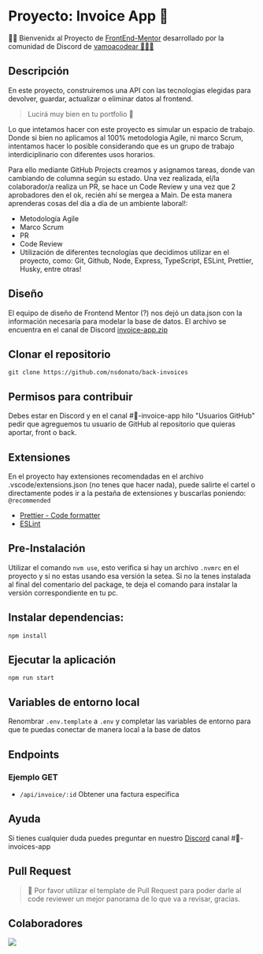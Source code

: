 # Proyecto: Invoice App 🧾

👋🏻 Bienvenidx al Proyecto de [FrontEnd-Mentor](https://www.frontendmentor.io/challenges/invoice-app-i7KaLTQjl) desarrollado por la comunidad de Discord de [vamoacodear 👩🏻‍💻](https://www.twitch.tv/vamoacodear)

## Descripción

En este proyecto, construiremos una API con las tecnologias elegidas para devolver, guardar, actualizar o eliminar datos al frontend.

> Lucirá muy bien en tu portfolio 🎨

Lo que intetamos hacer con este proyecto es simular un espacio de trabajo.
Donde si bien no aplicamos al 100% metodologia Agile, ni marco Scrum, intentamos hacer lo posible considerando que es un grupo de trabajo interdiciplinario con diferentes usos horarios.

Para ello mediante GitHub Projects creamos y asignamos tareas, donde van cambiando de columna según su estado. Una vez realizada, el/la colaborador/a realiza un PR, se hace un Code Review y una vez que 2 aprobadores den el ok, recién ahí se mergea a Main.
De esta manera aprenderas cosas del día a día de un ambiente laboral!:

- Metodología Agile
- Marco Scrum
- PR
- Code Review
- Utilización de diferentes tecnologías que decidimos utilizar en el proyecto, como: Git, Github, Node, Express, TypeScript, ESLint, Prettier, Husky, entre otras!

## Diseño

El equipo de diseño de Frontend Mentor (?) nos dejó un data.json con la información necesaria para modelar la base de datos. El archivo se encuentra en el canal de Discord [invoice-app.zip](https://discord.com/channels/916074182524174386/1063212906403082322/1063213368816701542)

## Clonar el repositorio

```
git clone https://github.com/nsdonato/back-invoices
```

## Permisos para contribuir

Debes estar en Discord y en el canal #🧾-invoice-app hilo "Usuarios GitHub" pedir que agreguemos tu usuario de GitHub al repositorio que quieras aportar, front o back.

## Extensiones

En el proyecto hay extensiones recomendadas en el archivo .vscode/extensions.json (no tenes que hacer nada), puede salirte el cartel o directamente podes ir a la pestaña de extensiones y buscarlas poniendo: `@recommended`

- [Prettier - Code formatter](https://marketplace.visualstudio.com/items?itemName=esbenp.prettier-vscode)
- [ESLint](https://marketplace.visualstudio.com/items?itemName=dbaeumer.vscode-eslint)

## Pre-Instalación

Utilizar el comando `nvm use`, esto verifica si hay un archivo `.nvmrc` en el proyecto y si no estas usando esa versión la setea. Si no la tenes instalada al final del comentario del package, te deja el comando para instalar la versión correspondiente en tu pc.

## Instalar dependencias:

```
npm install
```

## Ejecutar la aplicación

```
npm run start
```

## Variables de entorno local

Renombrar `.env.template` a `.env` y completar las variables de entorno para que te puedas conectar de manera local a la base de datos

## Endpoints

### Ejemplo GET

- `/api/invoice/:id` Obtener una factura especifica

## Ayuda

Si tienes cualquier duda puedes preguntar en nuestro [Discord](https://discord.io/vamoacodear) canal #🧾-invoices-app

## Pull Request

> 🚨 Por favor utilizar el template de Pull Request para poder darle al code reviewer un mejor panorama de lo que va a revisar, gracias.

## Colaboradores

<a href="https://github.com/nsdonato/front-invoices/graphs/contributors">
  <img src="https://contrib.rocks/image?repo=nsdonato/front-invoices" />
</a>
